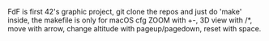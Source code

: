 FdF is first 42's graphic project,
git clone the repos and just do 'make' inside, 
the makefile is only for macOS cfg
ZOOM with +-, 3D view with /*, move with arrow, change altitude with pageup/pagedown, reset with space.

